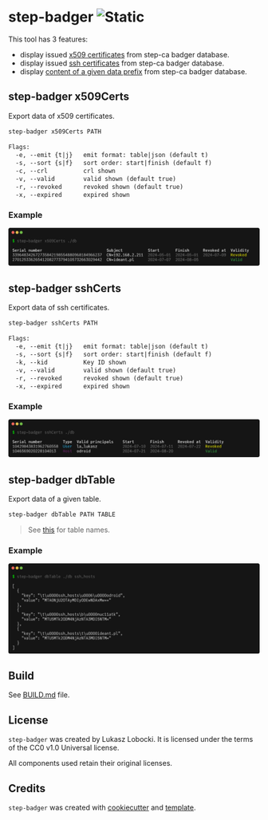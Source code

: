 # step-badger ![Static](https://img.shields.io/badge/bulaj-biznes-darkorchid?style=for-the-badge&labelColor=darkslategray)

This tool has 3 features:

- display issued [x509 certificates](#step-badger-x509certs) from step-ca badger database.
- display issued [ssh certificates](#step-badger-sshcerts) from step-ca badger database.
- display [content of a given data prefix](#step-badger-dbtable) from step-ca badger database.

## step-badger x509Certs

Export data of x509 certificates.

```bash
step-badger x509Certs PATH
```

```text
Flags:
  -e, --emit {t|j}   emit format: table|json (default t)
  -s, --sort {s|f}   sort order: start|finish (default f)
  -c, --crl          crl shown
  -v, --valid        valid shown (default true)
  -r, --revoked      revoked shown (default true)
  -x, --expired      expired shown
```

### Example

![alt text](samples/out-x509.png)

## step-badger sshCerts

Export data of ssh certificates.

```bash
step-badger sshCerts PATH
```

```text
Flags:
  -e, --emit {t|j}   emit format: table|json (default t)
  -s, --sort {s|f}   sort order: start|finish (default f)
  -k, --kid          Key ID shown
  -v, --valid        valid shown (default true)
  -r, --revoked      revoked shown (default true)
  -x, --expired      expired shown
```

### Example

![alt text](samples/out-ssh.png)

## step-badger dbTable

Export data of a given table.

```bash
step-badger dbTable PATH TABLE
```

> See [this](https://github.com/smallstep/certificates/blob/077f688e2d781fa12fd3d702cfab5b6f989a4391/db/db.go#L18) for table names.

### Example

![alt text](samples/out-dbtable.png)

## Build

See [BUILD.md](BUILD.md) file.

## License

`step-badger` was created by Lukasz Lobocki. It is licensed under the terms of the CC0 v1.0 Universal license.

All components used retain their original licenses.

## Credits

`step-badger` was created with [cookiecutter](https://cookiecutter.readthedocs.io/en/latest/) and [template](https://github.com/lukasz-lobocki/go-cookiecutter).
